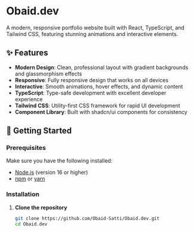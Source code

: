 # Obaid.dev

A modern, responsive portfolio website built with React, TypeScript, and Tailwind CSS, featuring stunning animations and interactive elements.

## ✨ Features

- **Modern Design**: Clean, professional layout with gradient backgrounds and glassmorphism effects
- **Responsive**: Fully responsive design that works on all devices
- **Interactive**: Smooth animations, hover effects, and dynamic content
- **TypeScript**: Type-safe development with excellent developer experience
- **Tailwind CSS**: Utility-first CSS framework for rapid UI development
- **Component Library**: Built with shadcn/ui components for consistency

## 🚀 Getting Started

### Prerequisites

Make sure you have the following installed:
- [Node.js](https://nodejs.org/) (version 16 or higher)
- [npm](https://www.npmjs.com/) or [yarn](https://yarnpkg.com/)

### Installation

1. **Clone the repository**
   ```bash
   git clone https://github.com/Obaid-Satti/Obaid.dev.git
   cd Obaid.dev
